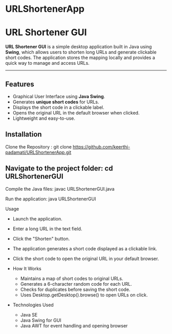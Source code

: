 # URLShortenerApp

# URL Shortener GUI

**URL Shortener GUI** is a simple desktop application built in Java using **Swing**, which allows users to shorten long URLs and generate clickable short codes. The application stores the mapping locally and provides a quick way to manage and access URLs.

---

## Features
- Graphical User Interface using **Java Swing**.  
- Generates **unique short codes** for URLs.  
- Displays the short code in a clickable label.  
- Opens the original URL in the default browser when clicked.  
- Lightweight and easy-to-use.  


## Installation

Clone the Repository :     git clone https://github.com/keerthi-padamati/URLShortenerApp.git

## Navigate to the project folder:  cd URLShortenerGUI

Compile the Java files:  javac URLShortenerGUI.java

Run the application:  java URLShortenerGUI


Usage

- Launch the application.
- Enter a long URL in the text field.
- Click the "Shorten" button.
- The application generates a short code displayed as a clickable link.
- Click the short code to open the original URL in your default browser.

- How It Works
    - Maintains a map of short codes to original URLs.
    - Generates a 6-character random code for each URL.
    - Checks for duplicates before saving the short code.
    - Uses Desktop.getDesktop().browse() to open URLs on click.

 
- Technologies Used

    - Java SE
    - Java Swing for GUI
    - Java AWT for event handling and opening browser
